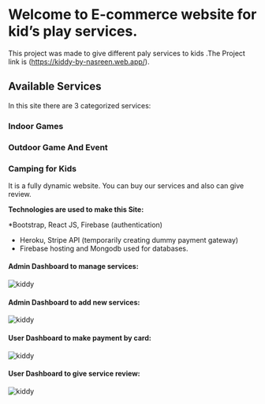 # Welcome to E-commerce website for kid’s play services.

This project was made to give different paly services to kids .The Project link is  (https://kiddy-by-nasreen.web.app/).


## Available Services

In this site there are 3 categorized services:

### Indoor Games
### Outdoor Game And Event
### Camping for Kids

It is a fully dynamic website. You can buy our services and also can give review.

 **Technologies are used to make this Site:**

*Bootstrap, React JS, Firebase (authentication)
* Heroku, Stripe API (temporarily creating dummy payment gateway)
* Firebase hosting and Mongodb used for databases.


#### Admin Dashboard to manage services:

![kiddy](https://i.ibb.co/89s8rKY/admin-manage-product.png"Kiddy")
#### Admin Dashboard to add new services:
![kiddy](https://i.ibb.co/wsHqy59/Admin-dashboard.png"Kiddy")

#### User Dashboard to make payment by card:
![kiddy](https://i.ibb.co/f1XCbft/payment-by-card.png"Kiddy")
#### User Dashboard to give service review:
![kiddy](https://i.ibb.co/Lndt1Qy/User-dashboard.png"Kiddy")



